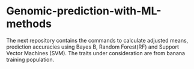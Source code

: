 # Genomic-prediction-with-ML-methods
The next repository contains the commands to calculate adjusted means, prediction accuracies using Bayes B, Random Forest(RF) and Support Vector Machines (SVM). The traits under consideration are from banana training population.
